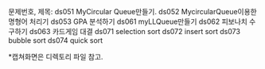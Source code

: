 문제번호, 제목: 
ds051 MyCircular Queue만들기. 
ds052 MycircularQueue이용한 명형어 처리기
ds053 GPA 분석하기
ds061 myLLQueue만들기
ds062 피보나치 수 구하기
ds063 카드게임 대결
ds071 selection sort
ds072 insert sort
ds073 bubble sort
ds074 quick sort

*캡쳐화면은 디렉토리 파일 참고. 